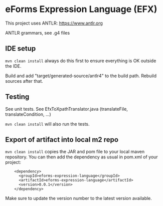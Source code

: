 # eForms Expression Language (EFX)

This project uses ANTLR: https://www.antlr.org

ANTLR grammars, see .g4 files

## IDE setup

`mvn clean install` always do this first to ensure everything is OK outside the IDE.

Build and add "target/generated-source/antlr4" to the build path.
Rebuild sources after that.

## Testing

See unit tests.
See EfxToXpathTranslator.java (translateFile, translateCondition, ...)

`mvn clean install` will also run the tests.

## Export of artifact into local m2 repo

`mvn clean install` copies the JAR and pom file to your local maven repository.
You can then add the dependency as usual in pom.xml of your project:

```
    <dependency>
      <groupId>eforms-expression-language</groupId>
      <artifactId>eforms-expression-language</artifactId>
      <version>0.0.1</version>
    </dependency>
```

Make sure to update the version number to the latest version available.